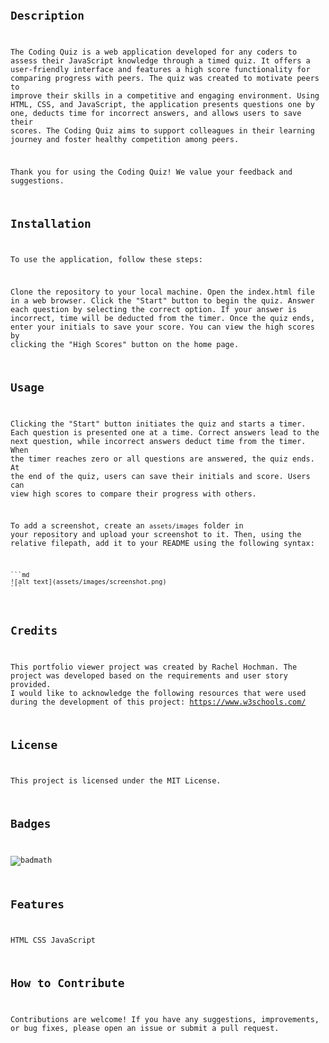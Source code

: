 # <Code Quiz>

## Description

The Coding Quiz is a web application developed for any coders to assess their JavaScript knowledge through a timed quiz. It offers a user-friendly interface and features a high score functionality for comparing progress with peers. The quiz was created to motivate peers to improve their skills in a competitive and engaging environment. Using HTML, CSS, and JavaScript, the application presents questions one by one, deducts time for incorrect answers, and allows users to save their scores. The Coding Quiz aims to support colleagues in their learning journey and foster healthy competition among peers.

Thank you for using the Coding Quiz! We value your feedback and suggestions.

## Installation

To use the application, follow these steps:

Clone the repository to your local machine.
Open the index.html file in a web browser.
Click the "Start" button to begin the quiz.
Answer each question by selecting the correct option.
If your answer is incorrect, time will be deducted from the timer.
Once the quiz ends, enter your initials to save your score.
You can view the high scores by clicking the "High Scores" button on the home page.

## Usage

Clicking the "Start" button initiates the quiz and starts a timer.
Each question is presented one at a time.
Correct answers lead to the next question, while incorrect answers deduct time from the timer.
When the timer reaches zero or all questions are answered, the quiz ends.
At the end of the quiz, users can save their initials and score.
Users can view high scores to compare their progress with others.


To add a screenshot, create an `assets/images` folder in your repository and upload your screenshot to it. Then, using the relative filepath, add it to your README using the following syntax:

    ```md
    ![alt text](assets/images/screenshot.png)
    ```

## Credits

This portfolio viewer project was created by Rachel Hochman. The project was developed based on the requirements and user story provided. I would like to acknowledge the following resources that were used during the development of this project: https://www.w3schools.com/ 

## License

This project is licensed under the MIT License.

## Badges

![badmath](https://img.shields.io/github/languages/top/lernantino/badmath)

## Features

HTML
CSS
JavaScript

## How to Contribute

Contributions are welcome! If you have any suggestions, improvements, or bug fixes, please open an issue or submit a pull request.
